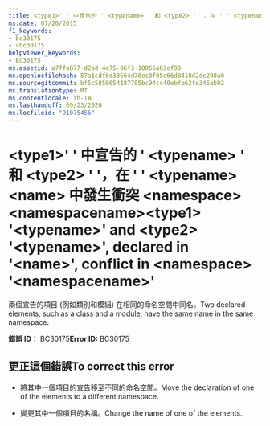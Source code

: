 ```yaml
---
title: <type1>' ' 中宣告的 ' <typename> ' 和 <type2> ' '，在 ' ' <typename> <name> 中發生衝突 <namespace> <namespacename>
ms.date: 07/20/2015
f1_keywords:
- bc30175
- vbc30175
helpviewer_keywords:
- BC30175
ms.assetid: a7ffa877-d2ad-4e75-96f3-10056a63ef99
ms.openlocfilehash: 87a1cdf6d33664d70ec0f05e66d8418d2dc208a0
ms.sourcegitcommit: bf5c5850654187705bc94cc40ebfb62fe346ab02
ms.translationtype: MT
ms.contentlocale: zh-TW
ms.lasthandoff: 09/23/2020
ms.locfileid: "91075456"
---
```

# <a name="type1-typename-and-type2-typename-declared-in-name-conflict-in-namespace-namespacename"></a><span data-ttu-id="f7bf5-102">\<type1>' ' 中宣告的 ' \<typename> ' 和 \<type2> ' '，在 ' ' \<typename> \<name> 中發生衝突 \<namespace> \<namespacename></span><span class="sxs-lookup"><span data-stu-id="f7bf5-102">\<type1> '\<typename>' and \<type2> '\<typename>', declared in '\<name>', conflict in \<namespace> '\<namespacename>'</span></span>

<span data-ttu-id="f7bf5-103">兩個宣告的項目 (例如類別和模組) 在相同的命名空間中同名。</span><span class="sxs-lookup"><span data-stu-id="f7bf5-103">Two declared elements, such as a class and a module, have the same name in the same namespace.</span></span>  
  
 <span data-ttu-id="f7bf5-104">**錯誤 ID︰** BC30175</span><span class="sxs-lookup"><span data-stu-id="f7bf5-104">**Error ID:** BC30175</span></span>  
  
## <a name="to-correct-this-error"></a><span data-ttu-id="f7bf5-105">更正這個錯誤</span><span class="sxs-lookup"><span data-stu-id="f7bf5-105">To correct this error</span></span>  
  
- <span data-ttu-id="f7bf5-106">將其中一個項目的宣告移至不同的命名空間。</span><span class="sxs-lookup"><span data-stu-id="f7bf5-106">Move the declaration of one of the elements to a different namespace.</span></span>  
  
- <span data-ttu-id="f7bf5-107">變更其中一個項目的名稱。</span><span class="sxs-lookup"><span data-stu-id="f7bf5-107">Change the name of one of the elements.</span></span>

